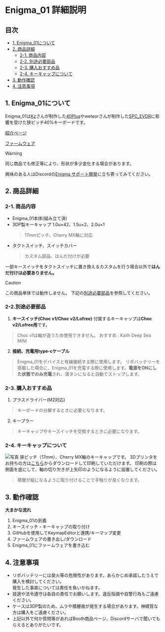 # Enigma_01 詳細説明

## 目次
  - [1. Enigma_01について](#1-Enigma_01について)
  - [2. 商品詳細](#2-商品詳細)
    - [2-1. 商品内容](#2-1-商品内容)
    - [2-2. 別途必要部品](#2-2別途必要部品)
    - [2-3. 購入おすすめ品](#2-3-購入おすすめ品)
    - [2-4. キーキャップについて](#2-4-キーキャップについて)
  - [3. 動作確認](#3-動作確認)
  - [4. 注意事項](#4-注意事項)

## 1. Enigma_01について
Enigma_01は[Kz](https://x.com/kazu_dob)さんが制作した[40Plus](https://note.com/kazu_dob/n/n5ea06c3c5d62)やweteorさんが制作した[SPC_EVDR](https://github.com/weteor/SPC_EVDR)に影響を受けた狭ピッチ40%キーボードです。  

[紹介ページ](https://note.com/gunma_key/n/n348df0d37cfe)

[ファームウェア](https://github.com/nazuna293/zmk-config-Enigma_01)

> [!WARNING]
> 同じ商品でも修正等により、形状が多少変化する場合があります。

興味のある人はDiscordの[Enigma サポート開発](https://discord.gg/sYsCttWgKr)に立ち寄ってみてください。

## 2. 商品詳細

### 2-1. 商品内容

* Enigma_01本体(組み立て済)
* 3DP製キーキャップ 1.0u×42、1.5u×2、2.0u×1
  > 17mmピッチ、Cherry MX軸に対応
* タクトスイッチ、スイッチカバー
  > カスタム部品、はんだ付けが必要

一部キースイッチをタクトスイッチに置き換えるカスタムを行う場合以外で**はんだ付けは必要ありません。**

> [!CAUTION]
> この商品単体では動作しません。
> 下記の[別途必要部品](#2-2別途必要部品)を参照してください。

### 2-2.別途必要部品

1. **キースイッチ(Choc v1/Choc v2/Lofree)**
付属するキーキャップは**Choc v2/Lofree用**です。
> Choc v1は軸が違うため使用できません。
> おすすめ : Kailh Deep Sea MINI
2. **接続、充電用type-cケーブル**
> Enigma_01をデバイスと有線接続する際に使用します。
> リポバッテリーを搭載した場合に、Enigma_01を充電する際に使用します。**電源をONにした状態でのみ充電**され、満タンになると自動でストップします。

### 2-3. 購入おすすめ品

1. プラスドライバー(M2対応)
> キーボードの分解するときに必要となります。
2. キープラー
> キーキャップやキースイッチを交換するときに必要になります。

### 2-4. キーキャップについて

![写真]()
狭ピッチ（17mm）、Cherry MX軸のキーキャップです。
3Dプリンタをお持ちの方は[こちら]()からダウンロードして印刷していただけます。
印刷の際は側面を底にして、軸の切り欠きが上矢印のようになるように設置してください。
> 積層が縦になるように取り付けることで手触りが良くなります。


## 3. 動作確認

**大まかな流れ**
1. Enigma_01の到着
2. キースイッチ・キーキャップの取り付け
3. GitHubを使用してKeymapEditorと連携/キーマップ変更
4. ファームウェアの書き出し/ダウンロード
5. Enigma_01にファームウェアを書き込む

## 4. 注意事項

* リポバッテリーには発火等の危険性があります。あらかじめ承諾したうえで購入を検討してください。  
発生した事故については責任を負いかねます。
* 技適や法令遵守は各自の責任でお願いします。違反指摘や自警行為もご遠慮ください。
* ケースは3DP製のため、ムラや積層痕が発生する場合があります。神経質な方は購入をご遠慮ください。
* 上記以外で何か質問等があればBooth商品ページ、Discordサーバで聞いてもらえるとありがたいです。
